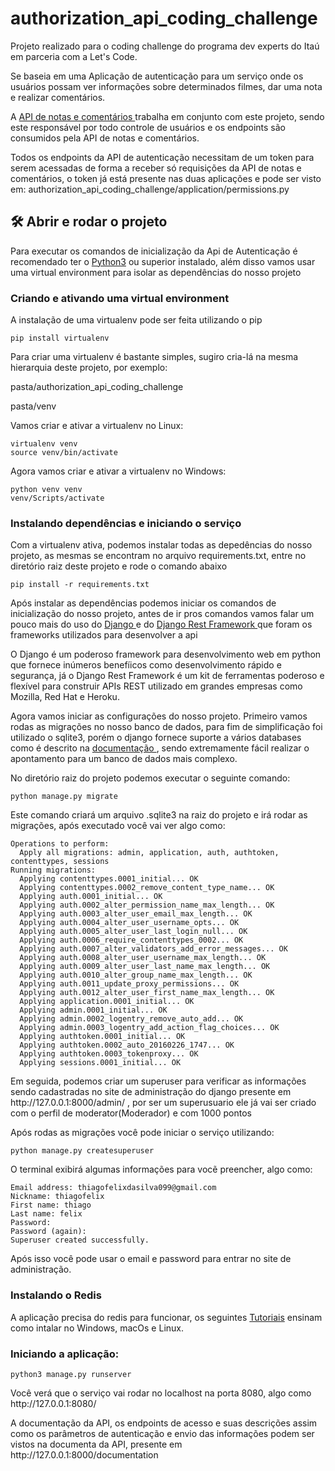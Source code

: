 # authorization_api_coding_challenge
<p>Projeto realizado para o coding challenge do programa dev experts do Itaú em parceria com a Let's Code.</p>
<p>Se baseia em uma Aplicação de autenticação para um serviço 
onde os usuários possam ver informações sobre determinados filmes, dar uma nota e realizar comentários.</p>
<p>A  <a href="https://github.com/thiagofelix1/movie_api_coding_challenge">API de notas e comentários </a>
trabalha em conjunto com este projeto, sendo este responsável por todo controle de usuários e os endpoints são consumidos 
pela API de notas e comentários.</p>
<p>Todos os endpoints da API de autenticação necessitam de um token para serem acessadas de forma a receber 
só requisições da API de notas e comentários, o token já está presente nas duas aplicações e pode ser visto em: 
authorization_api_coding_challenge/application/permissions.py </p>

## 🛠️ Abrir e rodar o projeto
<p>Para executar os comandos de inicialização da Api de Autenticação é recomendado ter o 
<a href="https://www.python.org/downloads/">Python3</a> ou superior instalado, além disso vamos usar uma virtual environment para isolar
as dependências do nosso projeto</p>
<h3>Criando e ativando uma virtual environment</h3>
<p> A instalação de uma virtualenv pode ser feita utilizando o pip </p>

```
pip install virtualenv
```
<p>Para criar uma virtualenv é bastante simples, sugiro cria-lá na mesma hierarquia deste projeto, por exemplo:</p>
<p>pasta/authorization_api_coding_challenge</p>
<p>pasta/venv</p>
<p>Vamos criar e ativar a virtualenv no Linux:</p>

```
virtualenv venv
source venv/bin/activate
```
<p> Agora vamos criar e ativar a virtualenv no Windows:</p>

```
python venv venv
venv/Scripts/activate

```
<h3>Instalando dependências e iniciando o serviço</h3>
<p>Com a virtualenv ativa, podemos instalar todas as depedências do nosso projeto, as mesmas se encontram no arquivo requirements.txt, entre
no diretório raiz deste projeto e rode o comando abaixo</p>

```
pip install -r requirements.txt
```

<p> Após instalar as dependências podemos iniciar os comandos de inicialização do nosso projeto, antes de ir pros comandos vamos falar um pouco
mais do uso do <a href="https://www.djangoproject.com/"> Django </a> e do <a href="https://www.django-rest-framework.org/"> Django Rest Framework </a> que foram os frameworks utilizados para desenvolver a api</p>
<p>O Django é um poderoso framework para desenvolvimento web em python que fornece inúmeros benefíicos como desenvolvimento rápido e 
segurança, já o Django Rest Framework é um kit de ferramentas poderoso e flexível para construir APIs REST utilizado em grandes empresas 
como Mozilla, Red Hat e Heroku.</p>
<p> Agora vamos iniciar as configurações do nosso projeto. Primeiro vamos rodas as migrações no nosso banco de dados, para fim de simplificação foi
utilizado o sqlite3, porém o django fornece suporte a vários databases como é descrito na 
<a href="https://docs.djangoproject.com/en/4.0/ref/databases/"> documentação </a>, sendo extremamente fácil realizar o apontamento para um banco de 
dados mais complexo.</p>
<p>No diretório raiz do projeto podemos executar o seguinte comando:</p>

```
python manage.py migrate
```
<p> Este comando criará um arquivo .sqlite3 na raiz do projeto e irá rodar as migrações, após executado você vai ver algo como: </p>

```
Operations to perform:
  Apply all migrations: admin, application, auth, authtoken, contenttypes, sessions
Running migrations:
  Applying contenttypes.0001_initial... OK
  Applying contenttypes.0002_remove_content_type_name... OK
  Applying auth.0001_initial... OK
  Applying auth.0002_alter_permission_name_max_length... OK
  Applying auth.0003_alter_user_email_max_length... OK
  Applying auth.0004_alter_user_username_opts... OK
  Applying auth.0005_alter_user_last_login_null... OK
  Applying auth.0006_require_contenttypes_0002... OK
  Applying auth.0007_alter_validators_add_error_messages... OK
  Applying auth.0008_alter_user_username_max_length... OK
  Applying auth.0009_alter_user_last_name_max_length... OK
  Applying auth.0010_alter_group_name_max_length... OK
  Applying auth.0011_update_proxy_permissions... OK
  Applying auth.0012_alter_user_first_name_max_length... OK
  Applying application.0001_initial... OK
  Applying admin.0001_initial... OK
  Applying admin.0002_logentry_remove_auto_add... OK
  Applying admin.0003_logentry_add_action_flag_choices... OK
  Applying authtoken.0001_initial... OK
  Applying authtoken.0002_auto_20160226_1747... OK
  Applying authtoken.0003_tokenproxy... OK
  Applying sessions.0001_initial... OK
```

<p>Em seguida, podemos criar um superuser para verificar as informações sendo cadastradas no site de administração do django presente em 
http://127.0.0.1:8000/admin/ , por ser um superusuario ele já vai ser criado com o perfil de moderator(Moderador) e com 1000 pontos</p>

<p>Após rodas as migrações você pode iniciar o serviço utilizando: </p>

```
python manage.py createsuperuser
```
<p>O terminal exibirá algumas informações para vocẽ preencher, algo como: </p>

```
Email address: thiagofelixdasilva099@gmail.com
Nickname: thiagofelix
First name: thiago
Last name: felix
Password: 
Password (again):
Superuser created successfully.
```
<p>Após isso você pode usar o email e password para entrar no site de administração.</p>

<h3>Instalando o Redis </h3>
<p>A aplicação precisa do redis para funcionar, os seguintes 
<a href="https://redis.io/docs/getting-started/installation/">Tutoriais</a> ensinam como intalar no Windows, macOs e Linux. </p>

<h3>Iniciando a aplicação:</h3>

```
python3 manage.py runserver
```
<p> Você verá que o serviço vai rodar no localhost na porta 8080, algo como http://127.0.0.1:8080/</p>
<p> A documentação da API, os endpoints de acesso e suas descrições assim como os parâmetros de autenticação e envio das informações 
podem ser vistos na documenta da API, presente em http://127.0.0.1:8000/documentation</p>
